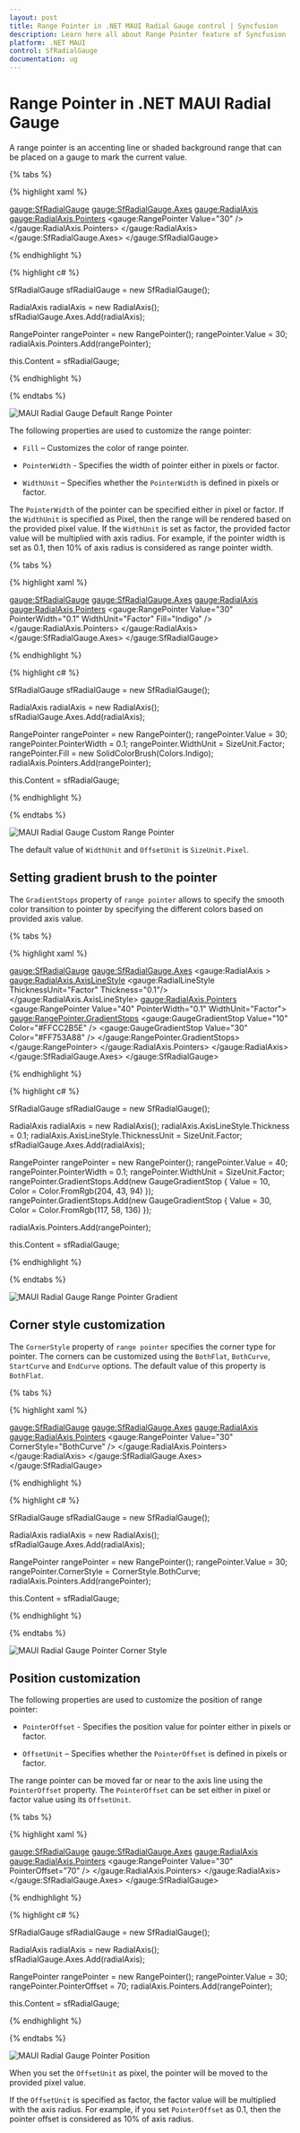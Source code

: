 ```yaml
---
layout: post
title: Range Pointer in .NET MAUI Radial Gauge control | Syncfusion
description: Learn here all about Range Pointer feature of Syncfusion .NET MAUI Radial Gauge control with customization support.
platform: .NET MAUI 
control: SfRadialGauge
documentation: ug
---
```


# Range Pointer in .NET MAUI Radial Gauge

A range pointer is an accenting line or shaded background range that can be placed on a gauge to mark the current value.

{% tabs %}

{% highlight xaml %}

<gauge:SfRadialGauge>
    <gauge:SfRadialGauge.Axes>
        <gauge:RadialAxis>
            <gauge:RadialAxis.Pointers>
                <gauge:RangePointer Value="30" />
            </gauge:RadialAxis.Pointers>
        </gauge:RadialAxis>
    </gauge:SfRadialGauge.Axes>
</gauge:SfRadialGauge>

{% endhighlight %}

{% highlight c# %}

SfRadialGauge sfRadialGauge = new SfRadialGauge();

RadialAxis radialAxis = new RadialAxis();
sfRadialGauge.Axes.Add(radialAxis);

RangePointer rangePointer = new RangePointer();
rangePointer.Value = 30;
radialAxis.Pointers.Add(rangePointer);

this.Content = sfRadialGauge;

{% endhighlight %}

{% endtabs %}

![MAUI Radial Gauge Default Range Pointer](images/range-pointer/maui-radial-gauge-default-range-pointer.png)

The following properties are used to customize the range pointer:

* `Fill` – Customizes the color of range pointer.

* `PointerWidth` - Specifies the width of pointer either in pixels or factor.

* `WidthUnit` – Specifies whether the `PointerWidth` is defined in pixels or factor.

The `PointerWidth` of the pointer can be specified either in pixel or factor. If the `WidthUnit` is specified as Pixel, then the range will be rendered based on the provided pixel value. If the `WidthUnit` is set as factor, the provided factor value will be multiplied with axis radius. For example, if the pointer width is set as 0.1, then 10% of axis radius is considered as range pointer width.

{% tabs %}

{% highlight xaml %}

<gauge:SfRadialGauge>
    <gauge:SfRadialGauge.Axes>
        <gauge:RadialAxis>
            <gauge:RadialAxis.Pointers>
                <gauge:RangePointer Value="30"
                                    PointerWidth="0.1"
                                    WidthUnit="Factor"
                                    Fill="Indigo" />
            </gauge:RadialAxis.Pointers>
        </gauge:RadialAxis>
    </gauge:SfRadialGauge.Axes>
</gauge:SfRadialGauge>

{% endhighlight %}

{% highlight c# %}

SfRadialGauge sfRadialGauge = new SfRadialGauge();

RadialAxis radialAxis = new RadialAxis();
sfRadialGauge.Axes.Add(radialAxis);

RangePointer rangePointer = new RangePointer();
rangePointer.Value = 30;
rangePointer.PointerWidth = 0.1;
rangePointer.WidthUnit = SizeUnit.Factor;
rangePointer.Fill = new SolidColorBrush(Colors.Indigo);
radialAxis.Pointers.Add(rangePointer);

this.Content = sfRadialGauge;

{% endhighlight %}

{% endtabs %}

![MAUI Radial Gauge Custom Range Pointer](images/range-pointer/maui-radial-gauge-custom-range-pointer.png)

 The default value of `WidthUnit` and `OffsetUnit` is `SizeUnit.Pixel`.
 
## Setting gradient brush to the pointer

 The `GradientStops` property of `range pointer` allows to specify the smooth color transition to pointer by specifying the different colors based on provided axis value.

{% tabs %}

{% highlight xaml %}

<gauge:SfRadialGauge>
            <gauge:SfRadialGauge.Axes>
                <gauge:RadialAxis >
                    <gauge:RadialAxis.AxisLineStyle>
                        <gauge:RadialLineStyle ThicknessUnit="Factor" Thickness="0.1"/>
                    </gauge:RadialAxis.AxisLineStyle>
                    <gauge:RadialAxis.Pointers>
                        <gauge:RangePointer Value="40"
                                    PointerWidth="0.1"
                                    WidthUnit="Factor">
                            <gauge:RangePointer.GradientStops>
                                <gauge:GaugeGradientStop Value="10"
                                                 Color="#FFCC2B5E" />
                                <gauge:GaugeGradientStop Value="30"
                                                 Color="#FF753A88" />
                            </gauge:RangePointer.GradientStops>
                        </gauge:RangePointer>
                    </gauge:RadialAxis.Pointers>
                </gauge:RadialAxis>
            </gauge:SfRadialGauge.Axes>
        </gauge:SfRadialGauge>

{% endhighlight %}

{% highlight c# %}

SfRadialGauge sfRadialGauge = new SfRadialGauge();

RadialAxis radialAxis = new RadialAxis();
radialAxis.AxisLineStyle.Thickness = 0.1;
radialAxis.AxisLineStyle.ThicknessUnit = SizeUnit.Factor;
sfRadialGauge.Axes.Add(radialAxis);

RangePointer rangePointer = new RangePointer();
rangePointer.Value = 40;
rangePointer.PointerWidth = 0.1;
rangePointer.WidthUnit = SizeUnit.Factor;
rangePointer.GradientStops.Add(new GaugeGradientStop { Value = 10, Color = Color.FromRgb(204, 43, 94) });
rangePointer.GradientStops.Add(new GaugeGradientStop { Value = 30, Color = Color.FromRgb(117, 58, 136) });

radialAxis.Pointers.Add(rangePointer);

this.Content = sfRadialGauge;

{% endhighlight %}

{% endtabs %}

![MAUI Radial Gauge Range Pointer Gradient](images/range-pointer/maui-radial-gauge-range-pointer-gradient.png)

## Corner style customization

 The `CornerStyle` property of `range pointer` specifies the corner type for pointer. The corners can be customized using the `BothFlat`, `BothCurve`, `StartCurve` and `EndCurve` options. The default value of this property is `BothFlat`.

{% tabs %}

{% highlight xaml %}

<gauge:SfRadialGauge>
    <gauge:SfRadialGauge.Axes>
        <gauge:RadialAxis>
            <gauge:RadialAxis.Pointers>
                <gauge:RangePointer Value="30"
                                    CornerStyle="BothCurve" />
            </gauge:RadialAxis.Pointers>
        </gauge:RadialAxis>
    </gauge:SfRadialGauge.Axes>
</gauge:SfRadialGauge>

{% endhighlight %}

{% highlight c# %}

SfRadialGauge sfRadialGauge = new SfRadialGauge();

RadialAxis radialAxis = new RadialAxis();
sfRadialGauge.Axes.Add(radialAxis);

RangePointer rangePointer = new RangePointer();
rangePointer.Value = 30;
rangePointer.CornerStyle = CornerStyle.BothCurve;
radialAxis.Pointers.Add(rangePointer);

this.Content = sfRadialGauge;

{% endhighlight %}

{% endtabs %}

![MAUI Radial Gauge Pointer Corner Style](images/range-pointer/maui-radial-gauge-pointer-corner-style.png)

## Position customization

The following properties are used to customize the position of range pointer:

* `PointerOffset` - Specifies the position value for pointer either in pixels or factor.

* `OffsetUnit` – Specifies whether the `PointerOffset` is defined in pixels or factor.

The range pointer can be moved far or near to the axis line using the `PointerOffset` property. The `PointerOffset` can be set either in pixel or factor value using its `OffsetUnit`.

{% tabs %}

{% highlight xaml %}

<gauge:SfRadialGauge>
    <gauge:SfRadialGauge.Axes>
        <gauge:RadialAxis>
            <gauge:RadialAxis.Pointers>
                <gauge:RangePointer Value="30"
                                    PointerOffset="70" />
            </gauge:RadialAxis.Pointers>
        </gauge:RadialAxis>
    </gauge:SfRadialGauge.Axes>
</gauge:SfRadialGauge>

{% endhighlight %}

{% highlight c# %}

SfRadialGauge sfRadialGauge = new SfRadialGauge();

RadialAxis radialAxis = new RadialAxis();
sfRadialGauge.Axes.Add(radialAxis);

RangePointer rangePointer = new RangePointer();
rangePointer.Value = 30;
rangePointer.PointerOffset = 70;
radialAxis.Pointers.Add(rangePointer);

this.Content = sfRadialGauge;

{% endhighlight %}

{% endtabs %}

![MAUI Radial Gauge Pointer Position](images/range-pointer/maui-radial-gauge-pointer-position.png)

When you set the `OffsetUnit` as pixel, the pointer will be moved to the provided pixel value.

If the `OffsetUnit` is specified as factor, the factor value will be multiplied with the axis radius. For example, if you set `PointerOffset` as 0.1, then the pointer offset is considered as 10% of axis radius.
